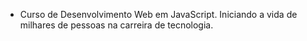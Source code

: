 * Curso de Desenvolvimento Web em JavaScript. Iniciando a vida de milhares de pessoas na carreira de tecnologia.
